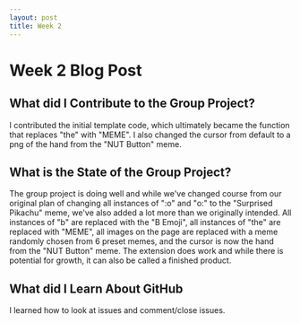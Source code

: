 ```yaml
---
layout: post
title: Week 2
---
```


# Week 2 Blog Post

## What did I Contribute to the Group Project?
I contributed the initial template code, which ultimately became the function that replaces "the" with "MEME". I also changed the cursor from default to a png of the hand from the "NUT Button" meme.

## What is the State of the Group Project?
The group project is doing well and while we've changed course from our original plan of changing all instances of ":o" and "o:" to the "Surprised Pikachu" meme, we've also added a lot more than we originally intended. All instances of "b" are replaced with the "B Emoji", all instances of "the" are replaced with "MEME", all images on the page are replaced with a meme randomly chosen from 6 preset memes, and the cursor is now the hand from the "NUT Button" meme. The extension does work and while there is potential for growth, it can also be called a finished product.

## What did I Learn About GitHub
I learned how to look at issues and comment/close issues.